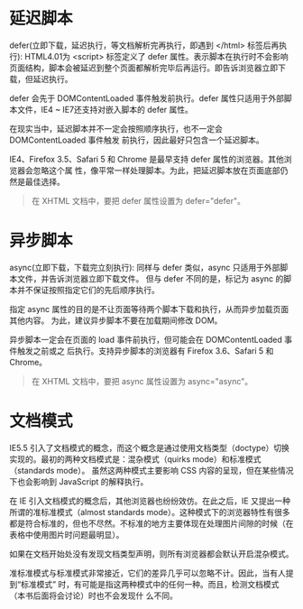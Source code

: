 # 延迟脚本

defer(立即下载，延迟执行，等文档解析完再执行，即遇到 &lt;/html&gt; 标签后再执行): HTML4.01为 &lt;script&gt; 标签定义了 defer 属性。表示脚本在执行时不会影响页面结构，脚本会被延迟到整个页面都解析完毕后再运行。即告诉浏览器立即下载，但延迟执行。

defer 会先于 DOMContentLoaded 事件触发前执行。defer 属性只适用于外部脚本文件，IE4 ~ IE7还支持对嵌入脚本的 defer 属性。

在现实当中，延迟脚本并不一定会按照顺序执行，也不一定会 DOMContentLoaded 事件触发 前执行，因此最好只包含一个延迟脚本。 

IE4、Firefox 3.5、Safari 5 和 Chrome 是最早支持 defer 属性的浏览器。其他浏览器会忽略这个属 性，像平常一样处理脚本。为此，把延迟脚本放在页面底部仍然是最佳选择。 

> 在 XHTML 文档中，要把 defer 属性设置为 defer="defer"。 

# 异步脚本

async(立即下载，下载完立刻执行): 同样与 defer 类似，async 只适用于外部脚本文件，并告诉浏览器立即下载文件。 但与 defer 不同的是，标记为 async 的脚本并不保证按照指定它们的先后顺序执行。 

指定 async 属性的目的是不让页面等待两个脚本下载和执行，从而异步加载页面其他内容。 为此，建议异步脚本不要在加载期间修改 DOM。 

异步脚本一定会在页面的 load 事件前执行，但可能会在 DOMContentLoaded 事件触发之前或之 后执行。支持异步脚本的浏览器有 Firefox 3.6、Safari 5 和 Chrome。 

> 在 XHTML 文档中，要把 async 属性设置为 async="async"。 

# 文档模式

IE5.5 引入了文档模式的概念，而这个概念是通过使用文档类型（doctype）切换实现的。最初的两种文档模式是：混杂模式（quirks mode）和标准模式（standards mode）。 虽然这两种模式主要影响 CSS 内容的呈现，但在某些情况下也会影响到 JavaScript 的解释执行。

在 IE 引入文档模式的概念后，其他浏览器也纷纷效仿。在此之后，IE 又提出一种所谓的准标准模式（almost standards mode）。这种模式下的浏览器特性有很多都是符合标准的，但也不尽然。不标准的地方主要体现在处理图片间隙的时候（在表格中使用图片时问题最明显）。 

如果在文档开始处没有发现文档类型声明，则所有浏览器都会默认开启混杂模式。  

准标准模式与标准模式非常接近，它们的差异几乎可以忽略不计。因此，当有人提到“标准模式” 时，有可能是指这两种模式中的任何一种。而且，检测文档模式（本书后面将会讨论）时也不会发现什 么不同。 

